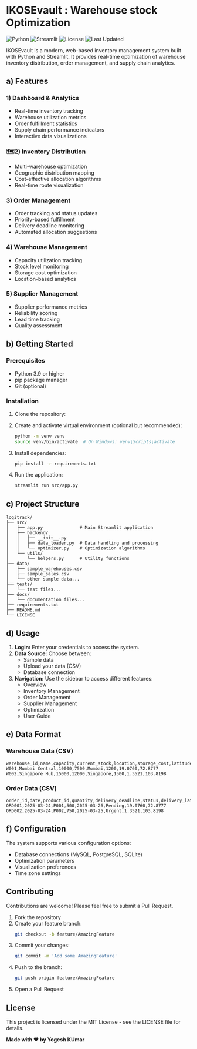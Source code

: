 # IKOSEvault :  Warehouse stock Optimization

![Python](https://img.shields.io/badge/Python-3.9%2B-blue)
![Streamlit](https://img.shields.io/badge/Streamlit-1.28.0-red)
![License](https://img.shields.io/badge/License-MIT-green)
![Last Updated](https://img.shields.io/badge/Last%20Updated-2025--03--24-brightgreen)

IKOSEvault is a modern, web-based inventory management system built with Python and Streamlit. It provides real-time optimization of warehouse inventory distribution, order management, and supply chain analytics.

## a) Features

### 1) Dashboard & Analytics
- Real-time inventory tracking
- Warehouse utilization metrics
- Order fulfillment statistics
- Supply chain performance indicators
- Interactive data visualizations

### 🗺2) Inventory Distribution
- Multi-warehouse optimization
- Geographic distribution mapping
- Cost-effective allocation algorithms
- Real-time route visualization

### 3) Order Management
- Order tracking and status updates
- Priority-based fulfillment
- Delivery deadline monitoring
- Automated allocation suggestions

### 4) Warehouse Management
- Capacity utilization tracking
- Stock level monitoring
- Storage cost optimization
- Location-based analytics

### 5) Supplier Management
- Supplier performance metrics
- Reliability scoring
- Lead time tracking
- Quality assessment

## b) Getting Started

### Prerequisites
- Python 3.9 or higher
- pip package manager
- Git (optional)

### Installation

1. Clone the repository:


2. Create and activate virtual environment (optional but recommended):
   ```bash
   python -m venv venv
   source venv/bin/activate  # On Windows: venv\Scripts\activate
   ```

3. Install dependencies:
   ```bash
   pip install -r requirements.txt
   ```

4. Run the application:
   ```bash
   streamlit run src/app.py
   ```

## c) Project Structure
```
logitrack/
├── src/
│   ├── app.py              # Main Streamlit application
│   ├── backend/
│   │   ├── __init__.py
│   │   ├── data_loader.py  # Data handling and processing
│   │   └── optimizer.py    # Optimization algorithms
│   └── utils/
│       └── helpers.py      # Utility functions
├── data/
│   ├── sample_warehouses.csv
│   ├── sample_sales.csv
│   └── other sample data...
├── tests/
│   └── test files...
├── docs/
│   └── documentation files...
├── requirements.txt
├── README.md
└── LICENSE
```

## d) Usage

1. **Login:** Enter your credentials to access the system.
2. **Data Source:** Choose between:
   - Sample data
   - Upload your data (CSV)
   - Database connection
3. **Navigation:** Use the sidebar to access different features:
   - Overview
   - Inventory Management
   - Order Management
   - Supplier Management
   - Optimization
   - User Guide

## e) Data Format

### Warehouse Data (CSV)
```
warehouse_id,name,capacity,current_stock,location,storage_cost,latitude,longitude
W001,Mumbai Central,10000,7500,Mumbai,1200,19.0760,72.8777
W002,Singapore Hub,15000,12000,Singapore,1500,1.3521,103.8198
```

### Order Data (CSV)
```
order_id,date,product_id,quantity,delivery_deadline,status,delivery_latitude,delivery_longitude
ORD001,2025-03-24,P001,500,2025-03-26,Pending,19.0760,72.8777
ORD002,2025-03-24,P002,750,2025-03-25,Urgent,1.3521,103.8198
```

## f) Configuration
The system supports various configuration options:
- Database connections (MySQL, PostgreSQL, SQLite)
- Optimization parameters
- Visualization preferences
- Time zone settings

## Contributing
Contributions are welcome! Please feel free to submit a Pull Request.

1. Fork the repository
2. Create your feature branch:
   ```bash
   git checkout -b feature/AmazingFeature
   ```
3. Commit your changes:
   ```bash
   git commit -m 'Add some AmazingFeature'
   ```
4. Push to the branch:
   ```bash
   git push origin feature/AmazingFeature
   ```
5. Open a Pull Request

## License
This project is licensed under the MIT License - see the LICENSE file for details.

**Made with ❤️ by Yogesh KUmar**
